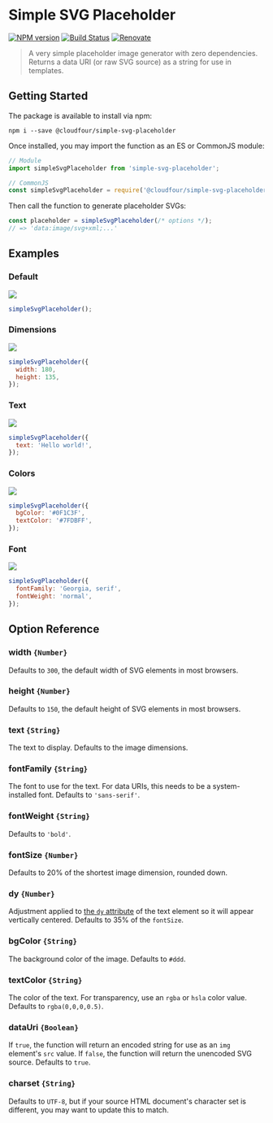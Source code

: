 # Simple SVG Placeholder

[![NPM version](https://img.shields.io/npm/v/@cloudfour/simple-svg-placeholder.svg)](https://www.npmjs.com/package/@cloudfour/simple-svg-placeholder) [![Build Status](https://github.com/cloudfour/simple-svg-placeholder/workflows/CI/badge.svg)](https://github.com/cloudfour/simple-svg-placeholder/actions?query=workflow%3ACI) [![Renovate](https://img.shields.io/badge/renovate-enabled-brightgreen.svg)](https://renovatebot.com)

> A very simple placeholder image generator with zero dependencies. Returns a data URI (or raw SVG source) as a string for use in templates.

## Getting Started

The package is available to install via npm:

```
npm i --save @cloudfour/simple-svg-placeholder
```

Once installed, you may import the function as an ES or CommonJS module:

```javascript
// Module
import simpleSvgPlaceholder from 'simple-svg-placeholder';

// CommonJS
const simpleSvgPlaceholder = require('@cloudfour/simple-svg-placeholder');
```

Then call the function to generate placeholder SVGs:

```javascript
const placeholder = simpleSvgPlaceholder(/* options */);
// => 'data:image/svg+xml;...'
```

## Examples

### Default

![](./examples/default.svg?sanitize=true)

```javascript
simpleSvgPlaceholder();
```

### Dimensions

![](./examples/size.svg?sanitize=true)

```javascript
simpleSvgPlaceholder({
  width: 180,
  height: 135,
});
```

### Text

![](./examples/text.svg?sanitize=true)

```javascript
simpleSvgPlaceholder({
  text: 'Hello world!',
});
```

### Colors

![](./examples/color.svg?sanitize=true)

```javascript
simpleSvgPlaceholder({
  bgColor: '#0F1C3F',
  textColor: '#7FDBFF',
});
```

### Font

![](./examples/font.svg?sanitize=true)

```javascript
simpleSvgPlaceholder({
  fontFamily: 'Georgia, serif',
  fontWeight: 'normal',
});
```

## Option Reference

### width `{Number}`

Defaults to `300`, the default width of SVG elements in most browsers.

### height `{Number}`

Defaults to `150`, the default height of SVG elements in most browsers.

### text `{String}`

The text to display. Defaults to the image dimensions.

### fontFamily `{String}`

The font to use for the text. For data URIs, this needs to be a system-installed font. Defaults to `'sans-serif'`.

### fontWeight `{String}`

Defaults to `'bold'`.

### fontSize `{Number}`

Defaults to 20% of the shortest image dimension, rounded down.

### dy `{Number}`

Adjustment applied to [the `dy` attribute](https://developer.mozilla.org/en-US/docs/Web/SVG/Attribute/dy) of the text element so it will appear vertically centered. Defaults to 35% of the `fontSize`.

### bgColor `{String}`

The background color of the image. Defaults to `#ddd`.

### textColor `{String}`

The color of the text. For transparency, use an `rgba` or `hsla` color value. Defaults to `rgba(0,0,0,0.5)`.

### dataUri `{Boolean}`

If `true`, the function will return an encoded string for use as an `img` element's `src` value. If `false`, the function will return the unencoded SVG source. Defaults to `true`.

### charset `{String}`

Defaults to `UTF-8`, but if your source HTML document's character set is different, you may want to update this to match.
